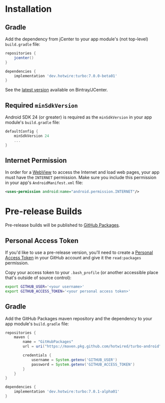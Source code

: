 # Installation

## Gradle
Add the dependency from jCenter to your app module's (not top-level) `build.gradle` file:

```groovy
repositories {
    jcenter()
}

dependencies {
    implementation 'dev.hotwire:turbo:7.0.0-beta01'
}
```

See the [latest version](https://bintray.com/hotwire/maven/turbo-android) available on Bintray/JCenter.

## Required `minSdkVersion`
Android SDK 24 (or greater) is required as the `minSdkVersion` in your app module's `build.gradle` file:
```groovy
defaultConfig {
    minSdkVersion 24
    ...
}
```

## Internet Permission
In order for a [WebView](https://developer.android.com/reference/android/webkit/WebView.html) to access the Internet and load web pages, your app must have the `INTERNET` permission. Make sure you include this permission in your app's `AndroidManifest.xml` file:
```xml
<uses-permission android:name="android.permission.INTERNET"/>
```

# Pre-release Builds
Pre-release builds will be published to [GitHub Packages](https://github.com/features/packages).

## Personal Access Token
If you'd like to use a pre-release version, you'll need to create a [Personal Access Token](https://docs.github.com/en/free-pro-team@latest/packages/learn-github-packages/about-github-packages#authenticating-to-github-packages) in your GitHub account and give it the `read:packages` permission.

Copy your access token to your `.bash_profile` (or another accessible place that's outside of source control):

```bash
export GITHUB_USER='<your username>'
export GITHUB_ACCESS_TOKEN='<your personal access token>'
```

##  Gradle
Add the GitHub Packages maven repository and the dependency to your app module's `build.gradle` file:

```groovy
repositories {
    maven {
        name = "GitHubPackages"
        url = uri("https://maven.pkg.github.com/hotwired/turbo-android")

        credentials {
            username = System.getenv('GITHUB_USER')
            password = System.getenv('GITHUB_ACCESS_TOKEN')
        }
    }
}

dependencies {
    implementation 'dev.hotwire:turbo:7.0.1-alpha01'
}
```
